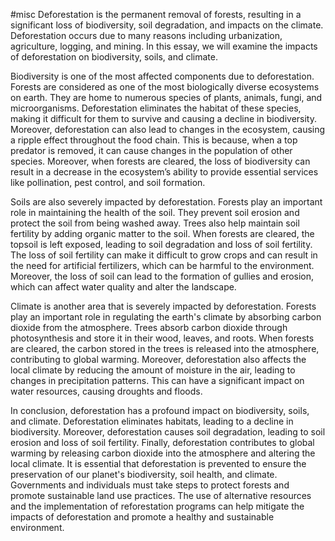 #misc
Deforestation is the permanent removal of forests, resulting in a significant loss of biodiversity, soil degradation, and impacts on the climate. Deforestation occurs due to many reasons including urbanization, agriculture, logging, and mining. In this essay, we will examine the impacts of deforestation on biodiversity, soils, and climate.

Biodiversity is one of the most affected components due to deforestation. Forests are considered as one of the most biologically diverse ecosystems on earth. They are home to numerous species of plants, animals, fungi, and microorganisms. Deforestation eliminates the habitat of these species, making it difficult for them to survive and causing a decline in biodiversity. Moreover, deforestation can also lead to changes in the ecosystem, causing a ripple effect throughout the food chain. This is because, when a top predator is removed, it can cause changes in the population of other species. Moreover, when forests are cleared, the loss of biodiversity can result in a decrease in the ecosystem’s ability to provide essential services like pollination, pest control, and soil formation.

Soils are also severely impacted by deforestation. Forests play an important role in maintaining the health of the soil. They prevent soil erosion and protect the soil from being washed away. Trees also help maintain soil fertility by adding organic matter to the soil. When forests are cleared, the topsoil is left exposed, leading to soil degradation and loss of soil fertility. The loss of soil fertility can make it difficult to grow crops and can result in the need for artificial fertilizers, which can be harmful to the environment. Moreover, the loss of soil can lead to the formation of gullies and erosion, which can affect water quality and alter the landscape.

Climate is another area that is severely impacted by deforestation. Forests play an important role in regulating the earth's climate by absorbing carbon dioxide from the atmosphere. Trees absorb carbon dioxide through photosynthesis and store it in their wood, leaves, and roots. When forests are cleared, the carbon stored in the trees is released into the atmosphere, contributing to global warming. Moreover, deforestation also affects the local climate by reducing the amount of moisture in the air, leading to changes in precipitation patterns. This can have a significant impact on water resources, causing droughts and floods.

In conclusion, deforestation has a profound impact on biodiversity, soils, and climate. Deforestation eliminates habitats, leading to a decline in biodiversity. Moreover, deforestation causes soil degradation, leading to soil erosion and loss of soil fertility. Finally, deforestation contributes to global warming by releasing carbon dioxide into the atmosphere and altering the local climate. It is essential that deforestation is prevented to ensure the preservation of our planet's biodiversity, soil health, and climate. Governments and individuals must take steps to protect forests and promote sustainable land use practices. The use of alternative resources and the implementation of reforestation programs can help mitigate the impacts of deforestation and promote a healthy and sustainable environment.
